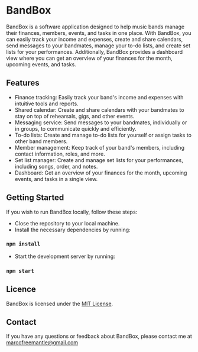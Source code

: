 # BandBox

BandBox is a software application designed to help music bands manage their finances, members, events, and tasks in one place. With BandBox, you can easily track your income and expenses, create and share calendars, send messages to your bandmates, manage your to-do lists, and create set lists for your performances. Additionally, BandBox provides a dashboard view where you can get an overview of your finances for the month, upcoming events, and tasks.

## Features

- Finance tracking: Easily track your band's income and expenses with intuitive tools and reports.
- Shared calendar: Create and share calendars with your bandmates to stay on top of rehearsals, gigs, and other events.
- Messaging service: Send messages to your bandmates, individually or in groups, to communicate quickly and efficiently.
- To-do lists: Create and manage to-do lists for yourself or assign tasks to other band members.
- Member management: Keep track of your band's members, including contact information, roles, and more.
- Set list manager: Create and manage set lists for your performances, including songs, order, and notes.
- Dashboard: Get an overview of your finances for the month, upcoming events, and tasks in a single view.

## Getting Started

If you wish to run BandBox locally, follow these steps:

- Close the repository to your local machine.
- Install the necessary dependencies by running:

### `npm install`

- Start the development server by running:

### `npm start`

## Licence

BandBox is licensed under the [MIT License](https://opensource.org/license/mit/).

## Contact

If you have any questions or feedback about BandBox, please contact me at marcofreemantle@gmail.com
